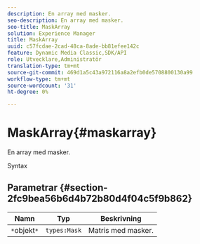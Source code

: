 ```yaml
---
description: En array med masker.
seo-description: En array med masker.
seo-title: MaskArray
solution: Experience Manager
title: MaskArray
uuid: c57fcdae-2cad-48ca-8ade-bb81efee142c
feature: Dynamic Media Classic,SDK/API
role: Utvecklare,Administratör
translation-type: tm+mt
source-git-commit: 469d1a5c43a972116a8a2efb0de5708800130a99
workflow-type: tm+mt
source-wordcount: '31'
ht-degree: 0%

---
```



# MaskArray{#maskarray}

En array med masker.

Syntax

## Parametrar {#section-2fc9bea56b6d4b72b80d4f04c5f9b862}

| Namn | Typ | Beskrivning |
|---|---|---|
| `*`objekt`*` | `types:Mask` | Matris med masker. |

